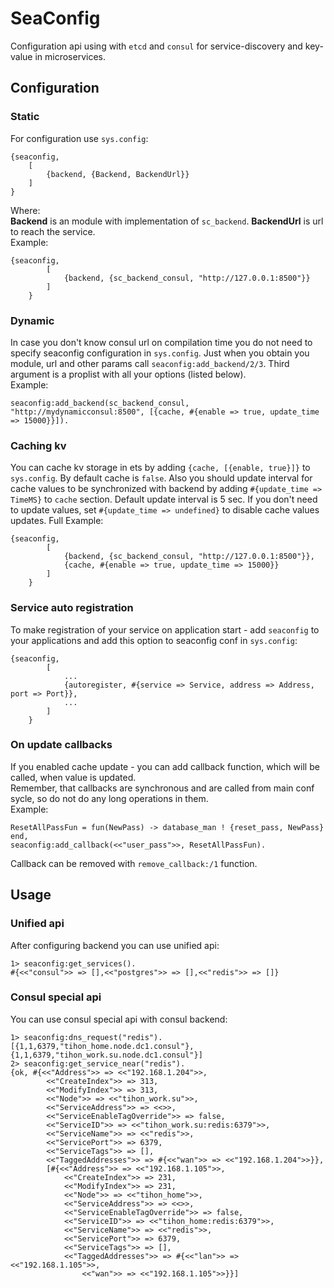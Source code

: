 # SeaConfig
Configuration api using with `etcd` and `consul` for service-discovery and
key-value in microservices.

## Configuration
### Static
For configuration use `sys.config`:

    {seaconfig, 
        [
            {backend, {Backend, BackendUrl}}
        ]
    }
Where:  
__Backend__ is an module with implementation of `sc_backend`.
__BackendUrl__ is url to reach the service.  
Example:

    {seaconfig, 
            [
                {backend, {sc_backend_consul, "http://127.0.0.1:8500"}}
            ]
        }
### Dynamic
In case you don't know consul url on compilation time you do not need to specify seaconfig 
configuration in `sys.config`. Just when you obtain you module, url and other params call 
`seaconfig:add_backend/2/3`. Third argument is a proplist with all your options (listed below).  
Example:  

    seaconfig:add_backend(sc_backend_consul, "http://mydynamicconsul:8500", [{cache, #{enable => true, update_time => 15000}}]).
### Caching kv
You can cache kv storage in ets by adding `{cache, [{enable, true}]}` to 
`sys.config`. By default cache is `false`. Also you should update interval
for cache values to be synchronized with backend by adding 
`#{update_time => TimeMS}` to `cache` section. Default update interval is
5 sec.
If you don't need to update values, set `#{update_time => undefined}` to
 disable cache values updates.
Full Example:

    {seaconfig, 
            [
                {backend, {sc_backend_consul, "http://127.0.0.1:8500"}},
                {cache, #{enable => true, update_time => 15000}}
            ]
        }
### Service auto registration
To make registration of your service on application start - add `seaconfig` to
your applications and add this option to seaconfig conf in `sys.config`:

    {seaconfig, 
            [
                ...
                {autoregister, #{service => Service, address => Address, port => Port}},
                ...
            ]
        }
### On update callbacks
If you enabled cache update - you can add callback function, which will 
be called, when value is updated.  
Remember, that callbacks are synchronous and are called from main conf sycle,
so do not do any long operations in them.  
Example:
    
    ResetAllPassFun = fun(NewPass) -> database_man ! {reset_pass, NewPass} end, 
    seaconfig:add_callback(<<"user_pass">>, ResetAllPassFun).
Callback can be removed with `remove_callback:/1` function.

## Usage
### Unified api
After configuring backend you can use unified api:

    1> seaconfig:get_services().
    #{<<"consul">> => [],<<"postgres">> => [],<<"redis">> => []}

### Consul special api
You can use consul special api with consul backend:

    1> seaconfig:dns_request("redis").
    [{1,1,6379,"tihon_home.node.dc1.consul"},
    {1,1,6379,"tihon_work.su.node.dc1.consul"}]
    2> seaconfig:get_service_near("redis").
    {ok, #{<<"Address">> => <<"192.168.1.204">>,
            <<"CreateIndex">> => 313,
            <<"ModifyIndex">> => 313,
            <<"Node">> => <<"tihon_work.su">>,
            <<"ServiceAddress">> => <<>>,
            <<"ServiceEnableTagOverride">> => false,
            <<"ServiceID">> => <<"tihon_work.su:redis:6379">>,
            <<"ServiceName">> => <<"redis">>,
            <<"ServicePort">> => 6379,
            <<"ServiceTags">> => [],
            <<"TaggedAddresses">> => #{<<"wan">> => <<"192.168.1.204">>}}, 
            [#{<<"Address">> => <<"192.168.1.105">>,
                <<"CreateIndex">> => 231,
                <<"ModifyIndex">> => 231,
                <<"Node">> => <<"tihon_home">>,
                <<"ServiceAddress">> => <<>>,
                <<"ServiceEnableTagOverride">> => false,
                <<"ServiceID">> => <<"tihon_home:redis:6379">>,
                <<"ServiceName">> => <<"redis">>,
                <<"ServicePort">> => 6379,
                <<"ServiceTags">> => [],
                <<"TaggedAddresses">> => #{<<"lan">> => <<"192.168.1.105">>,
                    <<"wan">> => <<"192.168.1.105">>}}]